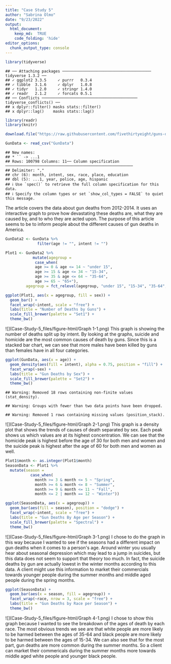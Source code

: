 ```yaml
---
title: "Case Study 5"
author: "Sabrina Olmo"
date: "9/23/2022"
output: 
  html_document:
    keep_md:  TRUE 
    code_folding: 'hide'
editor_options: 
  chunk_output_type: console
---
```



```r
library(tidyverse)
```

```
## ── Attaching packages ─────────────────────────────────────── tidyverse 1.3.2 ──
## ✓ ggplot2 3.3.5     ✓ purrr   0.3.4
## ✓ tibble  3.1.6     ✓ dplyr   1.0.8
## ✓ tidyr   1.2.0     ✓ stringr 1.4.0
## ✓ readr   2.1.2     ✓ forcats 0.5.1
## ── Conflicts ────────────────────────────────────────── tidyverse_conflicts() ──
## x dplyr::filter() masks stats::filter()
## x dplyr::lag()    masks stats::lag()
```

```r
library(readr)
library(knitr)

download.file("https://raw.githubusercontent.com/fivethirtyeight/guns-data/master/full_data.csv", "GunData")

GunData <- read_csv("GunData")
```

```
## New names:
## * `` -> ...1
## Rows: 100798 Columns: 11── Column specification ────────────────────────────────────────────────────────
## Delimiter: ","
## chr (6): month, intent, sex, race, place, education
## dbl (5): ...1, year, police, age, hispanic
## ℹ Use `spec()` to retrieve the full column specification for this data.
## ℹ Specify the column types or set `show_col_types = FALSE` to quiet this message.
```
The article covers the data about gun deaths from 2012-2014. It uses an interactive graph to prove how devastating these deaths are, what they are caused by, and to who they are acted upon. The purpose of this article seems to be to inform people about the different causes of gun deaths in America.  


```r
GunData2 <- GunData %>%
              filter(age != "", intent != "")

Plot1 <- GunData2 %>% 
            mutate(agegroup = 
             case_when(
             age >= 0 & age <= 14 ~ "under 15",
             age >= 15 & age <= 34 ~ "15-34",
             age >= 35 & age <= 64 ~ "35-64",
             age >= 65 ~ "65+"),
         agegroup = fct_relevel(agegroup, "under 15", "15-34", "35-64", "65+"))

ggplot(Plot1, aes(x = agegroup, fill = sex)) +
  geom_bar() +
  facet_wrap(~intent, scale = "free") +
  labs(title = "Number of Deaths by Guns") +
  scale_fill_brewer(palette = "Set1") +
  theme_bw()
```

![](Case-Study-5_files/figure-html/Graph 1-1.png)<!-- -->
This graph is showing the number of deaths split up by intent. By looking at the graphs, suicide and homicide are the most common causes of death by guns. Since this is a stacked bar chart, we can see that more males have been killed by guns than females have in all four categories. 


```r
ggplot(GunData, aes(x = age)) +
  geom_density(aes(fill = intent), alpha = 0.75, position = "fill") +
  facet_wrap(~sex) +
  labs(title = "Gun Deaths by Sex") +
  scale_fill_brewer(palette = "Set2") +
  theme_bw()
```

```
## Warning: Removed 18 rows containing non-finite values (stat_density).
```

```
## Warning: Groups with fewer than two data points have been dropped.
```

```
## Warning: Removed 1 rows containing missing values (position_stack).
```

![](Case-Study-5_files/figure-html/Graph 2-1.png)<!-- -->
This graph is a density plot that shows the trends of causes of death separated by sex. Each peak shows us which values are at its highest concentration. We can see that the homicide peak is highest before the age of 30 for both men and women and the suicide peak is highest after the age of 60 for both men and women as well.


```r
Plot1$month <- as.integer(Plot1$month)
SeasonData <- Plot1 %>%
  mutate(season =
           case_when(
             month >= 3 & month <= 5 ~ "Spring",
             month >= 6 & month <= 8 ~ "Summer",
             month >= 9 & month <= 11 ~ "Fall",
             month <= 2 | month == 12 ~ "Winter"))

ggplot(SeasonData, aes(x = agegroup)) +
  geom_bar(aes(fill = season), position = "dodge") +
  facet_wrap(~intent, scale = "free") +
  labs(title = "Gun Deaths By Age per Season") +
  scale_fill_brewer(palette = "Spectral") +
  theme_bw()
```

![](Case-Study-5_files/figure-html/Graph 3-1.png)<!-- -->
I chose to do the graph in this way because I wanted to see if the seasons had a different impact on gun deaths when it comes to a person's age. Around winter you usually hear about seasonal depression which may lead to a jump in suicides, but this data does not seem to support that theory too much. In fact, the suicide deaths by gun are actually lowest in the winter months according to this data. A client might use this information to market their commercials towards younger people during the summer months and middle aged people during the spring months. 


```r
ggplot(SeasonData) +
  geom_bar(aes(x = season, fill = agegroup)) +
  facet_wrap(~race, nrow = 3, scale = "free") +
  labs(title = "Gun Deaths by Race per Season") +
  theme_bw()
```

![](Case-Study-5_files/figure-html/Graph 4-1.png)<!-- -->
I chose to show this graph because I wanted to see the breakdown of the ages of death by each race. The most obvious trends we see are that white people are more likely to be harmed between the ages of 35-64 and black people are more likely to be harmed between the ages of 15-34. We can also see that for the most part, gun deaths are more common during the summer months. So a client can market their commericals during the summer months more towards middle aged white people and younger black people.
